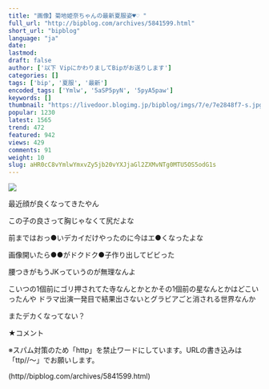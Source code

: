 ```yaml
---
title: "画像】菊地姫奈ちゃんの最新夏服姿♥♡ "
full_url: "http://bipblog.com/archives/5841599.html"
short_url: "bipblog"
language: "ja"
date: 
lastmod: 
draft: false
author: ['以下 VipにかわりましてBipがお送りします']
categories: []
tags: ['bip', '夏服', '最新']
encoded_tags: ['Ymlw', '5aSP5pyN', '5pyA5paw']
keywords: []
thumbnail: "https://livedoor.blogimg.jp/bipblog/imgs/7/e/7e2848f7-s.jpg"
popular: 1230
latest: 1565
trend: 472
featured: 942
views: 429
comments: 91
weight: 10
slug: aHR0cC8vYmlwYmxvZy5jb20vYXJjaGl2ZXMvNTg0MTU5OS5odG1s
---
```


![](https://livedoor.blogimg.jp/bipblog/imgs/7/e/7e2848f7-s.jpg)

<div><p>最近顔が良くなってきたやん</p><p>この子の良さって胸じゃなくて尻だよな</p><p>前まではおっ●いデカイだけやったのに今はエ●くなったよな</p><p>画像開いたら●●がドクドク●子作り出してビビった</p><p>腰つきがもうJKっていうのが無理なんよ</p><p>こいつの1個前にゴリ押されてた寺なんとかとかその1個前の星なんとかはどこいったんや ドラマ出演一発目で結果出さないとグラビアごと消される世界なんか</p><p>またデカくなってない？</p><p class='meiryo'>★コメント</p><p class='center'><p class='kyakuchu center'>※スパム対策のため「http」を禁止ワードにしています。URLの書き込みは「ttp//～」でお願いします。</p></p> </div>

(http//bipblog.com/archives/5841599.html)
